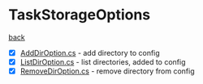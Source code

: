 # TaskStorageOptions
[back](../StorageCommands.md)

- [x] [AddDirOption.cs](./AddDirOption.cs) - add directory to config
- [x] [ListDirOption.cs](./ListDirOption.cs) - list directories, added to config
- [x] [RemoveDirOption.cs](./RemoveDirOption.cs) - remove directory from config
